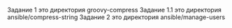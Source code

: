 Задание 1 это директория groovy-compress
Задание 1.1 это директория ansible/compress-string
Задание 2 это директория ansible/manage-users